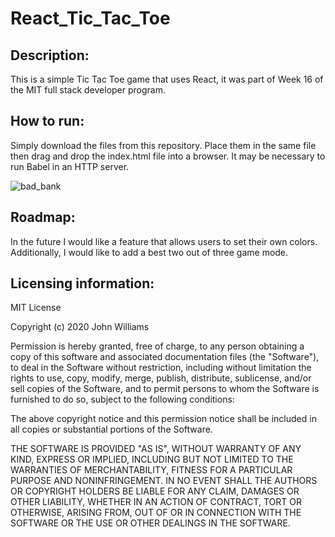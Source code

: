 # React_Tic_Tac_Toe

## Description: 
This is a simple Tic Tac Toe game that uses React, it was part of Week 16 of the MIT full stack developer program. 

## How to run: 
Simply download the files from this repository. Place them in the same file then drag and drop the index.html file into a browser. It may be necessary to run Babel in an HTTP server. 

![bad_bank](https://user-images.githubusercontent.com/71215255/135288457-d4ef1c02-174a-4b9c-b4bb-b70e7fdcbb00.JPG)

## Roadmap:
In the future I would like a feature that allows users to set their own colors. Additionally, I would like to add a best two out of three game mode. 

## Licensing information: 

MIT License

Copyright (c) 2020 John Williams

Permission is hereby granted, free of charge, to any person obtaining a copy of this software and associated documentation files (the "Software"), to deal in the Software without restriction, including without limitation the rights to use, copy, modify, merge, publish, distribute, sublicense, and/or sell copies of the Software, and to permit persons to whom the Software is furnished to do so, subject to the following conditions:

The above copyright notice and this permission notice shall be included in all copies or substantial portions of the Software.

THE SOFTWARE IS PROVIDED "AS IS", WITHOUT WARRANTY OF ANY KIND, EXPRESS OR IMPLIED, INCLUDING BUT NOT LIMITED TO THE WARRANTIES OF MERCHANTABILITY, FITNESS FOR A PARTICULAR PURPOSE AND NONINFRINGEMENT. IN NO EVENT SHALL THE AUTHORS OR COPYRIGHT HOLDERS BE LIABLE FOR ANY CLAIM, DAMAGES OR OTHER LIABILITY, WHETHER IN AN ACTION OF CONTRACT, TORT OR OTHERWISE, ARISING FROM, OUT OF OR IN CONNECTION WITH THE SOFTWARE OR THE USE OR OTHER DEALINGS IN THE SOFTWARE.
